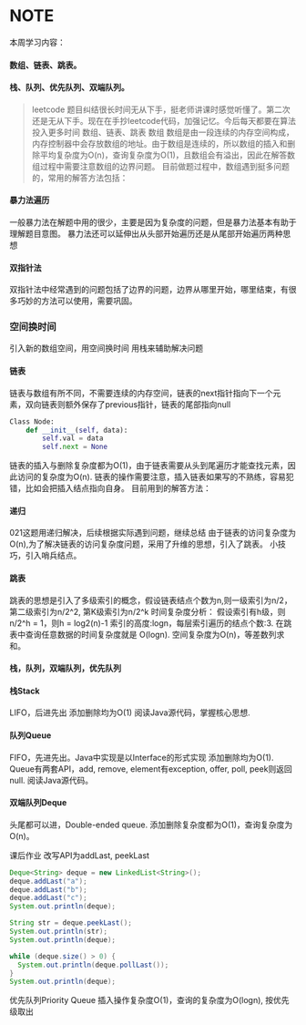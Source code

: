 # NOTE
本周学习内容：

#### 数组、链表、跳表。
#### 栈、队列、优先队列、双端队列。
>leetcode 题目纠结很长时间无从下手，挺老师讲课时感觉听懂了。第二次还是无从下手。现在在手抄leetcode代码，加强记忆。今后每天都要在算法投入更多时间
数组、链表、跳表
数组
数组是由一段连续的内存空间构成，内存控制器中会存放数组的地址。由于数组是连续的，所以数组的插入和删除平均复杂度为O(n)，查询复杂度为O(1)，且数组会有溢出，因此在解答数组过程中需要注意数组的边界问题。
目前做题过程中，数组遇到挺多问题的，常用的解答方法包括：

#### 暴力法遍历
一般暴力法在解题中用的很少，主要是因为复杂度的问题，但是暴力法基本有助于理解题目意图。
暴力法还可以延伸出从头部开始遍历还是从尾部开始遍历两种思想
#### 双指针法
双指针法中经常遇到的问题包括了边界的问题，边界从哪里开始，哪里结束，有很多巧妙的方法可以使用，需要巩固。
### 空间换时间
引入新的数组空间，用空间换时间
用栈来辅助解决问题
#### 链表
链表与数组有所不同，不需要连续的内存空间，链表的next指针指向下一个元素，双向链表则额外保存了previous指针，链表的尾部指向null
```python
Class Node:      
    def __init__(self, data):      
        self.val = data       
        self.next = None   
```
链表的插入与删除复杂度都为O(1)，由于链表需要从头到尾遍历才能查找元素，因此访问的复杂度为O(n).
链表的操作需要注意，插入链表如果写的不熟练，容易犯错，比如会把插入结点指向自身。
目前用到的解答方法：

#### 递归
021这题用递归解决，后续根据实际遇到问题，继续总结
由于链表的访问复杂度为O(n),为了解决链表的访问复杂度问题，采用了升维的思想，引入了跳表。
小技巧，引入哨兵结点。
#### 跳表
跳表的思想是引入了多级索引的概念，假设链表结点个数为n,则一级索引为n/2，第二级索引为n/2^2, 第K级索引为n/2^k
时间复杂度分析：
假设索引有h级，则n/2^h = 1，则h = log2(n)-1
索引的高度:logn，每层索引遍历的结点个数:3.
在跳表中查询任意数据的时间复杂度就是 O(logn).
空间复杂度为O(n)，等差数列求和。

#### 栈，队列，双端队列，优先队列
#### 栈Stack
LIFO，后进先出
添加删除均为O(1)
阅读Java源代码，掌握核心思想.

#### 队列Queue
FIFO，先进先出。Java中实现是以Interface的形式实现
添加删除均为O(1).
Queue有两套API，add, remove, element有exception, offer, poll, peek则返回null.
阅读Java源代码。

#### 双端队列Deque
头尾都可以进，Double-ended queue.
添加删除复杂度都为O(1)，查询复杂度为O(n)。

课后作业
改写API为addLast, peekLast
```java
Deque<String> deque = new LinkedList<String>();  
deque.addLast("a");  
deque.addLast("b"); 
deque.addLast("c"); 
System.out.println(deque);

String str = deque.peekLast(); 
System.out.println(str); 
System.out.println(deque);

while (deque.size() > 0) {
  System.out.println(deque.pollLast()); 
}
System.out.println(deque);
```
优先队列Priority Queue
插入操作复杂度O(1)，查询的复杂度为O(logn), 按优先级取出
  

